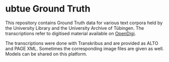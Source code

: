 # ubtue Ground Truth

This repository contains Ground Truth data for various text corpora held by the University Library and the University Archive of Tübingen. The transcriptions refer to digitised material available
on [OpenDigi](http://idb.ub.uni-tuebingen.de/digitue).

The transcriptions were done with Transkribus and are provided as ALTO and PAGE XML. Sometimes the corresponding image files are given as well. Models can be shared on this platform.
